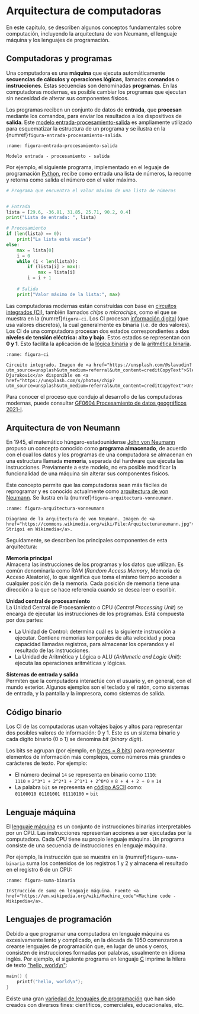 # Arquitectura de computadoras

En este capítulo, se describen algunos conceptos fundamentales sobre computación, incluyendo la arquitectura de von Neumann, el lenguaje máquina y los lenguajes de programación.

## Computadoras y programas

Una computadora es una **máquina** que ejecuta automáticamente **secuencias de cálculos y operaciones lógicas**, llamadas **comandos** o **instrucciones**. Estas secuencias son denominadas **programas**. En las computadoras modernas, es posible cambiar los programas que ejecutan sin necesidad de alterar sus componentes físicos. 

Los programas reciben un conjunto de datos de **entrada**, que **procesan** mediante los comandos, para enviar los resultados a los dispositivos de **salida**. Este [modelo entrada-procesamiento-salida](https://en.wikipedia.org/wiki/IPO_model) es ampliamente utilizado para esquematizar la estructura de un programa y se ilustra en la {numref}`figura-entrada-procesamiento-salida`.

```{figure} img/entrada-procesamiento-salida.png
:name: figura-entrada-procesamiento-salida

Modelo entrada - procesamiento - salida
```

Por ejemplo, el siguiente programa, implementado en el leguaje de programación [Python](https://www.python.org/), recibe como entrada una lista de números, la recorre y retorna como salida el número con el valor máximo.

```python
# Programa que encuentra el valor máximo de una lista de números


# Entrada
lista = [29.6, -36.81, 31.85, 25.71, 90.2, 0.4]
print("Lista de entrada: ", lista)

# Procesamiento
if (len(lista) == 0):
    print("La lista está vacía")
else:
    max = lista[0]
    i = 0
    while (i < len(lista)):
        if (lista[i] > max):
            max = lista[i]
        i = i + 1
        
    # Salida
    print("Valor máximo de la lista:", max)  
```

Las computadoras modernas están construídas con base en [circuitos integrados (CI)](https://es.wikipedia.org/wiki/Circuito_integrado), también llamados *chips* o *microchips*, como el que se muestra en la {numref}`figura-ci`. Los CI procesan [información digital](https://es.wikipedia.org/wiki/Se%C3%B1al_digital) (que usa valores discretos), la cual generalmente es binaria (i.e. de dos valores). Los CI de una computadora procesan dos estados correspondientes a **dos niveles de tensión eléctrica: alto y bajo**. Estos estados se representan con **0 y 1**. Esto facilita la aplicación de la [lógica binaria](https://es.wikipedia.org/wiki/L%C3%B3gica_binaria) y de la [aritmética binaria](https://es.wikipedia.org/wiki/Sistema_binario).

```{figure} img/chip-intel.jpg
:name: figura-ci

Circuito integrado. Imagen de <a href="https://unsplash.com/@slavudin?utm_source=unsplash&utm_medium=referral&utm_content=creditCopyText">Slejven Djurakovic</a> disponible en <a href="https://unsplash.com/s/photos/chip?utm_source=unsplash&utm_medium=referral&utm_content=creditCopyText">Unsplash</a>.

```

Para conocer el proceso que condujo al desarrollo de las computadoras modernas, puede consultar [GF0604 Procesamiento de datos geográficos 2021-I](https://gf0604-procesamientodatosgeograficos.github.io/2021i-leccion-02-arquitectura-computadoras-lenguajes-programacion/).


## Arquitectura de von Neumann

En 1945, el matemático húngaro-estadounidense [John von Neumann](https://es.wikipedia.org/wiki/John_von_Neumann) propuso un concepto conocido como **programa almacenado**, de acuerdo con el cual los datos y los programas de una computadora se almacenan en una estructura llamada **memoria**, separada del hardware que ejecuta las instrucciones. Previamente a este modelo, no era posible modificar la funcionalidad de una máquina sin alterar sus componentes físicos.

Este concepto permite que las computadoras sean más fáciles de reprogramar y es conocido actualmente como [arquitectura de von Neumann](https://es.wikipedia.org/wiki/Arquitectura_de_Von_Neumann). Se ilustra en la {numref}`figura-arquitectura-vonneumann`.

```{figure} img/arquitectura-vonneumann.jpg
:name: figura-arquitectura-vonneumann

Diagrama de la arquitectura de von Neumann. Imagen de <a href="https://commons.wikimedia.org/wiki/File:Arquitecturaneumann.jpg">David Strigoi en Wikimedia</a>.
```

Seguidamente, se describen los principales componentes de esta arquitectura:

**Memoria principal**  
Almacena las instrucciones de los programas y los datos que utilizan. Es común denominarla como RAM (*Random Access Memory*, Memoria de Acceso Aleatorio), lo que significa que toma el mismo tiempo acceder a cualquier posición de la memoria. Cada posición de memoria tiene una dirección a la que se hace referencia cuando se desea leer o escribir.

**Unidad central de procesamiento**  
La Unidad Central de Procesamiento o CPU (*Central Processing Unit*) se encarga de ejecutar las instrucciones de los programas. Está compuesta por dos partes:

* La Unidad de Control: determina cuál es la siguiente instrucción a ejecutar. Contiene memorias temporales de alta velocidad y poca capacidad llamadas registros, para almacenar los operandos y el resultado de las instrucciones.
* La Unidad de Aritmética y Lógica o ALU (*Arithmetic and Logic Unit*): ejecuta las operaciones aritméticas y lógicas.

**Sistemas de entrada y salida**  
Permiten que la computadora interactúe con el usuario y, en general, con el mundo exterior. Algunos ejemplos son el teclado y el ratón, como sistemas de entrada, y la pantalla y la impresora, como sistemas de salida.

## Código binario

Los CI de las computadoras usan voltajes bajos y altos para representar dos posibles valores de información: 0 y 1. Este es un sistema binario y cada dígito binario (0 o 1) se denomina *bit* (*binary digit*).

Los bits se agrupan (por ejemplo, en [bytes = 8 bits](https://es.wikipedia.org/wiki/Byte)) para representar elementos de información más complejos, como números más grandes o carácteres de texto. Por ejemplo:
  - El número decimal ```14``` se representa en binario como ```1110```:  
```1110``` = ```2^3*1 + 2^2*1 + 2^1*1 + 2^0*0``` = ```8 + 4 + 2 + 0``` = ```14```
  - La palabra ```bit``` se representa en [código ASCII](https://es.wikipedia.org/wiki/ASCII) como:  
```01100010 01101001 01110100``` = ```bit```

## Lenguaje máquina

El [lenguaje máquina](https://es.wikipedia.org/wiki/Lenguaje_de_m%C3%A1quina) es un conjunto de instrucciones binarias interpretables por un CPU. Las instrucciones representan acciones a ser ejecutadas por la computadora. Cada CPU tiene su propio lenguaje máquina. Un programa consiste de una secuencia de instrucciones en lenguaje máquina.

Por ejemplo, la instrucción que se muestra en la {numref}`figura-suma-binaria` suma los contenidos de los registros 1 y 2 y almacena el resultado en el registro 6 de un CPU:

```{figure} img/suma-binaria.png
:name: figura-suma-binaria

Instrucción de suma en lenguaje máquina. Fuente <a href="https://en.wikipedia.org/wiki/Machine_code">Machine code - Wikipedia</a>.
```

## Lenguajes de programación

Debido a que programar una computadora en lenguaje máquina es excesivamente lento y complicado, en la década de 1950 comenzaron a crearse lenguajes de programación que, en lugar de unos y ceros, consisten de instrucciones formadas por palabras, usualmente en idioma inglés. Por ejemplo, el siguiente programa en lenguaje [C](https://www.iso.org/standard/74528.html) imprime la hilera de texto ["hello, world\n"](http://helloworldcollection.de/):

```c
main() {
    printf("hello, world\n");
}
```

Existe una gran [variedad de lenguajes de programación](https://en.wikipedia.org/wiki/List_of_programming_languages) que han sido creados con diversos fines: científicos, comerciales, educacionales, etc.
